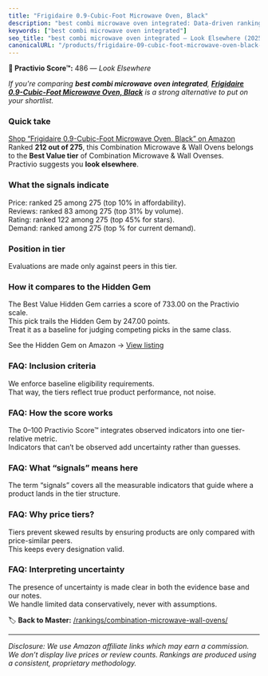 ```yaml
---
title: "Frigidaire 0.9-Cubic-Foot Microwave Oven, Black"
description: "best combi microwave oven integrated: Data-driven ranking using the Practivio Score™. Positioned by quality, value, demand, findability, momentum."
keywords: ["best combi microwave oven integrated"]
seo_title: "best combi microwave oven integrated — Look Elsewhere (2025)"
canonicalURL: "/products/frigidaire-09-cubic-foot-microwave-oven-black-B001V5J84W/"
---
```


**🚫 Practivio Score™:** 486 — _Look Elsewhere_


*If you're comparing **best combi microwave oven integrated**, **[Frigidaire 0.9-Cubic-Foot Microwave Oven, Black](https://www.amazon.com/dp/B001V5J84W?tag=practivio-20)** is a strong alternative to put on your shortlist.*
### Quick take
[Shop “Frigidaire 0.9-Cubic-Foot Microwave Oven, Black” on Amazon](https://www.amazon.com/dp/B001V5J84W?tag=practivio-20)
Ranked **212 out of 275**, this Combination Microwave & Wall Ovens belongs to the **Best Value tier** of Combination Microwave & Wall Ovenses.  
Practivio suggests you **look elsewhere**.

### What the signals indicate
Price: ranked 25 among 275 (top 10% in affordability).  
Reviews: ranked 83 among 275 (top 31% by volume).  
Rating: ranked 122 among 275 (top 45% for stars).  
Demand: ranked  among 275 (top % for current demand).

### Position in tier
Evaluations are made only against peers in this tier.

### How it compares to the Hidden Gem
The Best Value Hidden Gem carries a score of 733.00 on the Practivio scale.  
This pick trails the Hidden Gem by 247.00 points.  
Treat it as a baseline for judging competing picks in the same class.  

See the Hidden Gem on Amazon → [View listing](https://www.amazon.com/dp/B0DY11H2PJ?tag=practivio-20)

### FAQ: Inclusion criteria
We enforce baseline eligibility requirements.  
That way, the tiers reflect true product performance, not noise.

### FAQ: How the score works
The 0–100 Practivio Score™ integrates observed indicators into one tier-relative metric.  
Indicators that can’t be observed add uncertainty rather than guesses.

### FAQ: What “signals” means here
The term “signals” covers all the measurable indicators that guide where a product lands in the tier structure.

### FAQ: Why price tiers?
Tiers prevent skewed results by ensuring products are only compared with price-similar peers.  
This keeps every designation valid.

### FAQ: Interpreting uncertainty
The presence of uncertainty is made clear in both the evidence base and our notes.  
We handle limited data conservatively, never with assumptions.


🏷️ **Back to Master:** [/rankings/combination-microwave-wall-ovens/](/rankings/combination-microwave-wall-ovens/)

---
_Disclosure: We use Amazon affiliate links which may earn a commission. We don’t display live prices or review counts. Rankings are produced using a consistent, proprietary methodology._
